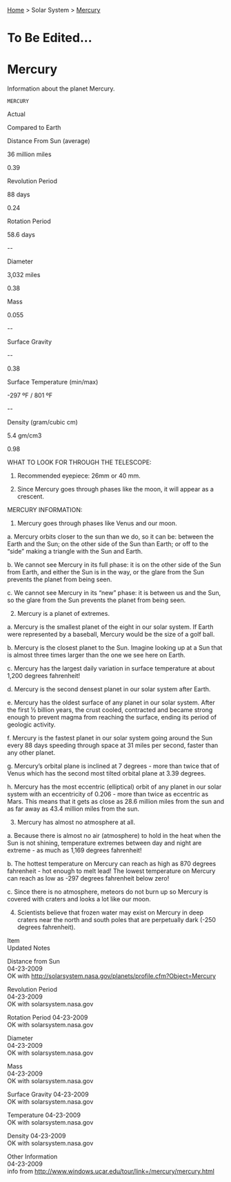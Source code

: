 <p><a href="/">Home</a> > Solar System > <a href=".">Mercury</a> </p>


To Be Edited...
===============

# Mercury

Information about the planet Mercury.

	MERCURY
	



	
	
Actual	
	
Compared to Earth

Distance From Sun (average)	
	
36 million miles	
	
0.39

Revolution Period	
	
88 days	
	
0.24

Rotation Period 	
	
58.6 days	
	
--

Diameter	
	
3,032 miles	
	
0.38

Mass	
	
0.055	
	
--

Surface Gravity	
	
--	
	
0.38

Surface Temperature (min/max)	
	
-297 ºF / 801 ºF	
	
--

Density (gram/cubic cm)	
	
5.4 gm/cm3	
	
0.98




WHAT TO LOOK FOR THROUGH THE TELESCOPE:

1.	Recommended eyepiece: 26mm or 40 mm.

2.	Since Mercury goes through phases like the moon, it will appear as a crescent.

   

MERCURY INFORMATION:

1.	Mercury goes through phases like Venus and our moon.

a.	Mercury orbits closer to the sun than we do, so it can be: between the Earth and the Sun; on the other side of the Sun than Earth; or off to the “side” making a triangle with the Sun and Earth.

b.	We cannot see Mercury in its full phase: it is on the other side of the Sun from Earth, and either the Sun is in the way, or the glare from the Sun prevents the planet from being seen.

c.	We cannot see Mercury in its “new” phase: it is between us and the Sun, so the glare from the Sun prevents the planet from being seen.

2.	Mercury is a planet of extremes.

a.	Mercury is the smallest planet of the eight in our solar system. If Earth were represented by a baseball, Mercury would be the size of a golf ball.
   
 
b.	Mercury is the closest planet to the Sun. Imagine looking up at a Sun that is almost three times larger than the one we see here on Earth.

c.	Mercury has the largest daily variation in surface temperature at about 1,200 degrees fahrenheit!

d.	Mercury is the second densest planet in our solar system after Earth.

e.	Mercury has the oldest surface of any planet in our solar system. After the first ½ billion years, the crust cooled, contracted and became strong enough to prevent magma from reaching the surface, ending its period of geologic activity.

f.	Mercury is the fastest planet in our solar system going around the Sun  every 88 days speeding through space at 31 miles per second, faster than any other planet.

g.	Mercury’s orbital plane is inclined at 7 degrees - more than twice that of Venus which has the second most tilted orbital plane at 3.39 degrees.

h.	Mercury has the most eccentric (elliptical) orbit of any planet in our solar system with an eccentricity of 0.206 - more than twice as eccentric as Mars. This means that it gets as close as 28.6 million miles from the sun and as far away as 43.4 million miles from the sun. 
   
3.	Mercury has almost no atmosphere at all.

a.	Because there is almost no air (atmosphere) to hold in the heat when the Sun is not shining, temperature extremes between day and night are extreme - as much as 1,169 degrees fahrenheit!

b.	The hottest temperature on Mercury can reach as high as 870 degrees fahrenheit - hot enough to melt lead! The lowest temperature on Mercury can reach as low as -297 degrees fahrenheit below zero!

c.	Since there is no atmosphere, meteors do not burn up so Mercury is covered with craters and looks a lot like our moon.


4.	Scientists believe that frozen water may exist on Mercury in deep craters near the north and south poles that are perpetually dark (-250 degrees fahrenheit).



   








Item	
Updated	
Notes

Distance from Sun	
04-23-2009	
OK with http://solarsystem.nasa.gov/planets/profile.cfm?Object=Mercury

Revolution Period	
04-23-2009	
OK with solarsystem.nasa.gov

Rotation Period	
04-23-2009	
OK with solarsystem.nasa.gov

Diameter	
04-23-2009	
OK with solarsystem.nasa.gov

Mass	
04-23-2009	
OK with solarsystem.nasa.gov

Surface Gravity	
04-23-2009	
OK with solarsystem.nasa.gov

Temperature	
04-23-2009	
OK with solarsystem.nasa.gov

Density	
04-23-2009	
OK with solarsystem.nasa.gov

Other Information	
04-23-2009	
info from
http://www.windows.ucar.edu/tour/link=/mercury/mercury.html


	
	


